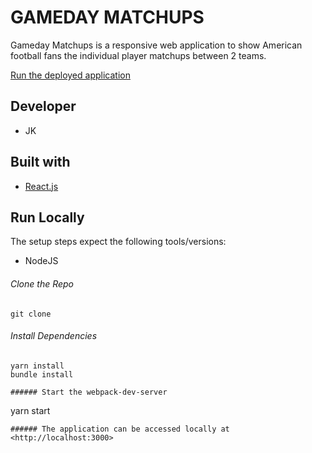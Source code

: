 
# GAMEDAY MATCHUPS

Gameday Matchups is a responsive web application to show American football fans the individual player matchups between 2 teams.

[Run the deployed application](https://yard-service.herokuapp.com/)

## Developer
- JK

## Built with
- [React.js](https://reactjs.org/docs/getting-started.html)

## Run Locally
The setup steps expect the following tools/versions:
- NodeJS

###### Clone the Repo
```
git clone 
```

###### Install Dependencies
```
yarn install 
bundle install 
```

```
###### Start the webpack-dev-server
```
yarn start
```
###### The application can be accessed locally at <http://localhost:3000>